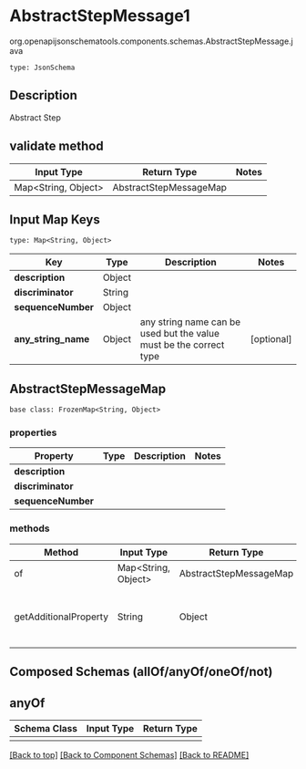 # AbstractStepMessage1
org.openapijsonschematools.components.schemas.AbstractStepMessage.java
```
type: JsonSchema
```

## Description
Abstract Step

## validate method
| Input Type | Return Type | Notes |
| ---------- | ----------- | ----- |
| Map<String, Object> | AbstractStepMessageMap | |

## Input Map Keys
```
type: Map<String, Object>
```
Key | Type |  Description | Notes
------------ | ------------- | ------------- | -------------
**description** | Object |  |
**discriminator** | String |  |
**sequenceNumber** | Object |  |
**any_string_name** | Object | any string name can be used but the value must be the correct type | [optional]

## AbstractStepMessageMap
```
base class: FrozenMap<String, Object>
```

### properties
Property | Type | Description | Notes
-------- | ---- | ----------- | -----
**description** |  |  |
**discriminator** |  |  |
**sequenceNumber** |  |  |

### methods
Method | Input Type | Return Type | Notes
------ | ---------- | ----------- | ------
of | Map<String, Object> | AbstractStepMessageMap | a constructor
getAdditionalProperty | String | Object | provides type safety for additional properties

## Composed Schemas (allOf/anyOf/oneOf/not)
## anyOf
Schema Class | Input Type | Return Type
------------ | ---------- | -----------
 |  | 

[[Back to top]](#top) [[Back to Component Schemas]](../../../README.md#Component-Schemas) [[Back to README]](../../../README.md)
